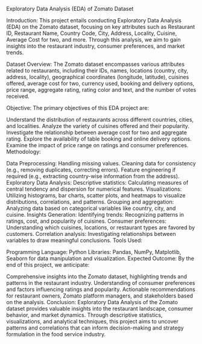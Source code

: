 Exploratory Data Analysis (EDA) of Zomato Dataset

Introduction:
This project entails conducting Exploratory Data Analysis (EDA) on the Zomato dataset, focusing on key attributes such as Restaurant ID, Restaurant Name, Country Code, City, Address, Locality, Cuisine, Average Cost for two, and more. Through this analysis, we aim to gain insights into the restaurant industry, consumer preferences, and market trends.

Dataset Overview:
The Zomato dataset encompasses various attributes related to restaurants, including their IDs, names, locations (country, city, address, locality), geographical coordinates (longitude, latitude), cuisines offered, average cost for two, currency used, booking and delivery options, price range, aggregate rating, rating color and text, and the number of votes received.

Objective:
The primary objectives of this EDA project are:

Understand the distribution of restaurants across different countries, cities, and localities.
Analyze the variety of cuisines offered and their popularity.
Investigate the relationship between average cost for two and aggregate rating.
Explore the availability of table booking and online delivery options.
Examine the impact of price range on ratings and consumer preferences.
Methodology:

Data Preprocessing:
Handling missing values.
Cleaning data for consistency (e.g., removing duplicates, correcting errors).
Feature engineering if required (e.g., extracting country-wise information from the address).
Exploratory Data Analysis:
Descriptive statistics: Calculating measures of central tendency and dispersion for numerical features.
Visualizations: Utilizing histograms, bar charts, scatter plots, and heatmaps to visualize distributions, correlations, and patterns.
Grouping and aggregation: Analyzing data based on categorical variables like country, city, and cuisine.
Insights Generation:
Identifying trends: Recognizing patterns in ratings, cost, and popularity of cuisines.
Consumer preferences: Understanding which cuisines, locations, or restaurant types are favored by customers.
Correlation analysis: Investigating relationships between variables to draw meaningful conclusions.
Tools Used:

Programming Language: Python
Libraries: Pandas, NumPy, Matplotlib, Seaborn for data manipulation and visualization.
Expected Outcome:
By the end of this project, we anticipate:

Comprehensive insights into the Zomato dataset, highlighting trends and patterns in the restaurant industry.
Understanding of consumer preferences and factors influencing ratings and popularity.
Actionable recommendations for restaurant owners, Zomato platform managers, and stakeholders based on the analysis.
Conclusion:
Exploratory Data Analysis of the Zomato dataset provides valuable insights into the restaurant landscape, consumer behavior, and market dynamics. Through descriptive statistics, visualizations, and analytical techniques, this project aims to uncover patterns and correlations that can inform decision-making and strategy formulation in the food service industry.






